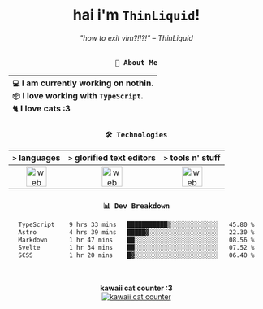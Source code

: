 <div align="center">
  
  # hai i'm `ThinLiquid`!
  ###### "how to exit vim?!!?!" – ThinLiquid
  
  ### `👤 About Me`

  | `💻`  I am currently working on **nothin**.<br/>`📦`  I love working with `TypeScript`.</br>`🐈`  I love cats :3 |
  |:---|

  
  ### `🛠️ Technologies`
  
  | `>` **languages**  | `>` **glorified text editors** | `>` **tools n' stuff** |
  |:------------------:|:------------------------------:|:----------------------:|
  | <img src="https://skillicons.dev/icons?i=ts,js,react" alt="web dev" height="40"/> | <img src="https://skillicons.dev/icons?i=vscode,neovim" alt="web dev" height="40"/> | <img src="https://skillicons.dev/icons?i=bash,git" alt="web dev" height="40"/> |
  
  ### `📊 Dev Breakdown`
  
  <!--START_SECTION:waka-->

```txt
TypeScript    9 hrs 33 mins   ███████████▒░░░░░░░░░░░░░   45.80 %
Astro         4 hrs 39 mins   █████▓░░░░░░░░░░░░░░░░░░░   22.30 %
Markdown      1 hr 47 mins    ██░░░░░░░░░░░░░░░░░░░░░░░   08.56 %
Svelte        1 hr 34 mins    ██░░░░░░░░░░░░░░░░░░░░░░░   07.52 %
SCSS          1 hr 20 mins    █▓░░░░░░░░░░░░░░░░░░░░░░░   06.40 %
```

<!--END_SECTION:waka-->
  
  <br/><br/>
  <b>kawaii cat counter :3</b><br/>
  [![kawaii cat counter](https://count.getloli.com/get/@ThinLiquid?theme=moebooru)](https://moe-counter.glitch.me)
</div>
